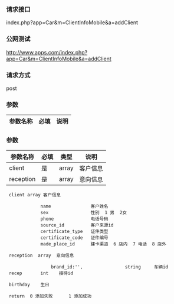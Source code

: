 ### **请求接口**
index.php?app=Car&m=ClientInfoMobile&a=addClient



### **公网测试**
http://www.apps.com/index.php?app=Car&m=ClientInfoMobile&a=addClient

### **请求方式**
post


### **参数**
| 参数名称  |必填|     说明      |
|------|-----|------|
### **参数**
| 参数名称  |必填|   类型  |说明      |
|------|-----|------|------|
| client| 是 | array|客户信息|
| reception| 是 | array|意向信息|

     client array 客户信息
                  
                 name               客户姓名
                 sex                性别  1 男  2女
                 phone              电话号码
                 source_id          客户来源id
                 certificate_type   证件类型
                 certificate_code   证件编号
                 made_place_id      建卡渠道  6 店内  7 电话  8 店外

     reception  array  意向信息

                     brand_id:'',                string     车辆id
     recep       int    接待id

     birthday    生日

     return  0 添加失败      1 添加成功 